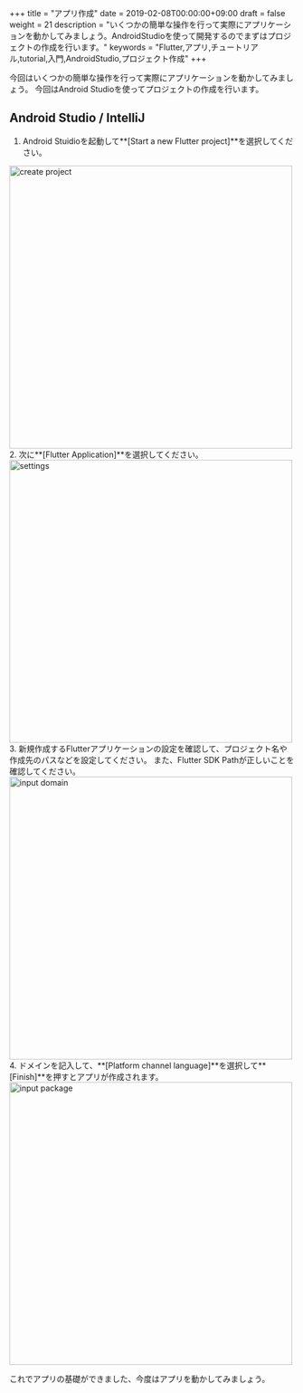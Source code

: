 +++
title = "アプリ作成"
date = 2019-02-08T00:00:00+09:00
draft = false
weight = 21
description = "いくつかの簡単な操作を行って実際にアプリケーションを動かしてみましょう。AndroidStudioを使って開発するのでまずはプロジェクトの作成を行います。"
keywords = "Flutter,アプリ,チュートリアル,tutorial,入門,AndroidStudio,プロジェクト作成"
+++

今回はいくつかの簡単な操作を行って実際にアプリケーションを動かしてみましょう。
今回はAndroid Studioを使ってプロジェクトの作成を行います。


## Android Studio / IntelliJ

1. Android Stuidioを起動して**[Start a new Flutter project]**を選択してください。  

<img src="https://flutter.ctrnost.com/images/tutorial/01/01_start.jpg" width="500px" alt="create project">  
2. 次に**[Flutter Application]**を選択してください。  

<img src="https://flutter.ctrnost.com/images/tutorial/01/02_select_app_type.png" width="500px" alt="settings">  
3. 新規作成するFlutterアプリケーションの設定を確認して、プロジェクト名や作成先のパスなどを設定してください。
また、Flutter SDK Pathが正しいことを確認してください。

<img src="https://flutter.ctrnost.com/images/tutorial/01/03_create_app.png" width="500px" alt="input domain">  
4. ドメインを記入して、**[Platform channel language]**を選択して**[Finish]**を押すとアプリが作成されます。

<img src="https://flutter.ctrnost.com/images/tutorial/01/04_package.png" width="500px" alt="input package">  



これでアプリの基礎ができました、今度はアプリを動かしてみましょう。
